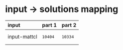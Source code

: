 # input -> solutions mapping
|input|part 1|part 2|
|:---|:---|:---|
|input-mattcl|<pre>10404</pre>|<pre>10334</pre>|

